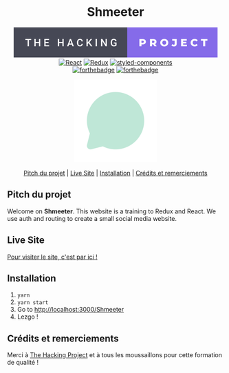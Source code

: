 <div align='center'>

# Shmeeter

[![THP Badge](https://raw.githubusercontent.com/Beygs/Beygs/main/assets/the-hacking-project-badge.svg)](https://www.thehackingproject.org/)<br/>
[![React](https://img.shields.io/badge/React-20232A?style=for-the-badge&logo=react&logoColor=61DAFB)](https://fr.reactjs.org/)
[![Redux](https://img.shields.io/badge/Redux-593D88?style=for-the-badge&logo=redux&logoColor=white)](https://redux.js.org/)
[![styled-components](https://img.shields.io/badge/styled--components-DB7093?style=for-the-badge&logo=styled-components&logoColor=white)](https://styled-components.com/)<br/>
[![forthebadge](https://forthebadge.com/images/badges/contains-17-coffee-cups.svg)](https://forthebadge.com)
[![forthebadge](https://forthebadge.com/images/badges/built-with-love.svg)](https://forthebadge.com)

[![Logo](./public/android-chrome-192x192.png)](https://beygs.github.io/Shmeeter)

[Pitch du projet](#pitch-du-projet) | 
[Live Site](#live-site) | 
[Installation](#installation) | 
[Crédits et remerciements](#crédits-et-remerciements)

</div>

## Pitch du projet

Welcome on **Shmeeter**. This website is a training to Redux and React. We use auth and routing to create a small social media website.

## Live Site

[Pour visiter le site, c'est par ici !](https://beygs.github.io/Shmeeter/)

## Installation

1. `yarn`
1. `yarn start`
1. Go to [http://localhost:3000/Shmeeter](http://localhost:3000/Shmeeter)
1. Lezgo !

## Crédits et remerciements

Merci à [The Hacking Project](https://www.thehackingproject.org/) et à tous les moussaillons pour cette formation de qualité !
